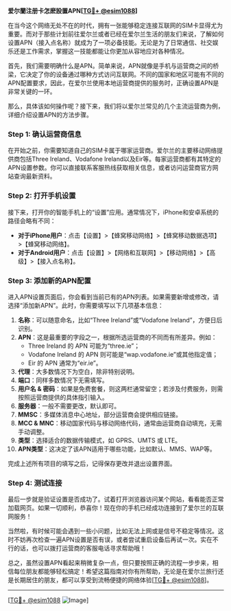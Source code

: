**爱尔蘭注册卡怎麽設置APN[[TG💪+ @esim1088](https://t.me/s/esim1088)]**

在当今这个网络无处不在的时代，拥有一张能够稳定连接互联网的SIM卡显得尤为重要。而对于那些计划前往爱尔兰或者已经在爱尔兰生活的朋友们来说，了解如何设置APN（接入点名称）就成为了一项必备技能。无论是为了日常通信、社交娱乐还是工作需求，掌握这一技能都能让你更加从容地应对各种情况。

首先，我们需要明确什么是APN。简单来说，APN就像是手机与运营商之间的桥梁，它决定了你的设备通过哪种方式访问互联网。不同的国家和地区可能有不同的APN配置要求，因此，在爱尔兰使用本地运营商提供的服务时，正确设置APN是非常关键的一环。

那么，具体该如何操作呢？接下来，我们将以爱尔兰常见的几个主流运营商为例，详细介绍设置APN的方法步骤。

### Step 1: 确认运营商信息

在开始之前，你需要知道自己的SIM卡属于哪家运营商。爱尔兰的主要移动网络提供商包括Three Ireland、Vodafone Ireland以及Eir等。每家运营商都有其特定的APN设置参数。你可以直接联系客服热线获取相关信息，或者访问运营商官方网站查询最新资料。

### Step 2: 打开手机设置

接下来，打开你的智能手机上的“设置”应用。通常情况下，iPhone和安卓系统的路径会略有不同：

- **对于iPhone用户**：点击【设置】>【蜂窝移动网络】>【蜂窝移动数据选项】>【蜂窝移动网络】。
- **对于Android用户**：点击【设置】>【网络和互联网】>【移动网络】>【高级】>【接入点名称】。

### Step 3: 添加新的APN配置

进入APN设置页面后，你会看到当前已有的APN列表。如果需要新增或修改，请选择“添加新APN”。此时，你需要填写以下几项基本信息：

1. **名称**：可以随意命名，比如“Three Ireland”或“Vodafone Ireland”，方便日后识别。
2. **APN**：这是最重要的字段之一，根据所选运营商的不同而有所差异。例如：
   - Three Ireland 的 APN 可能为“three.ie”；
   - Vodafone Ireland 的 APN 则可能是“wap.vodafone.ie”或其他指定值；
   - Eir 的 APN 通常为“eir.ie”。
3. **代理**：大多数情况下为空白，除非特别说明。
4. **端口**：同样多数情况下无需填写。
5. **用户名 & 密码**：如果是免费套餐，则这两栏通常留空；若涉及付费服务，则需按照运营商提供的具体指引输入。
6. **服务器**：一般不需要更改，默认即可。
7. **MMSC**：多媒体消息中心地址，部分运营商会提供相应链接。
8. **MCC & MNC**：移动国家代码与移动网络代码，通常由运营商自动填充，无需手动调整。
9. **类型**：选择适合的数据传输模式，如 GPRS、UMTS 或 LTE。
10. **APN类型**：这决定了该APN适用于哪些功能，比如默认、MMS、WAP等。

完成上述所有项目的填写之后，记得保存更改并退出设置界面。

### Step 4: 测试连接

最后一步就是验证设置是否成功了。试着打开浏览器访问某个网站，看看能否正常加载网页。如果一切顺利，恭喜你！现在你的手机已经成功连接到了爱尔兰的互联网服务！

当然啦，有时候可能会遇到一些小问题，比如无法上网或是信号不稳定等情况。这时不妨再次检查一遍APN设置是否有误，或者尝试重启设备后再试一次。实在不行的话，也可以拨打运营商的客服电话寻求帮助哦！

总之，虽然设置APN看起来稍微复杂一点，但只要按照正确的流程一步步来，相信每位朋友都能够轻松搞定！希望这篇指南对你有所帮助，无论是在爱尔兰旅行还是长期居住的朋友，都可以享受到流畅便捷的网络体验[[TG💪+ @esim1088](https://t.me/s/esim1088)]。

---

[[TG💪+ @esim1088](https://t.me/s/esim1088) ![Image](https://i.postimg.cc/4NQfJmqS/Snipaste-2025-05-13-00-14-12.png)]